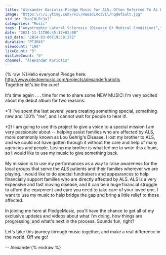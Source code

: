 ```yaml
---
title: "Alexander Kariotis Pledge Music For ALS, Often Referred To As Lou Gehrig's Disease"
image: "https:\/\/i.ytimg.com\/vi\/HaoIdLRc3vI\/hqdefault.jpg"
vid_id: "HaoIdLRc3vI"
categories: "Music"
tags: ["Amyotrophic Lateral Sclerosis (Disease Or Medical Condition)","PledgeMusic (Website)","Pledge"]
date: "2021-11-11T06:45:12+03:00"
vid_date: "2014-03-06T19:58:37Z"
duration: "PT3M4S"
viewcount: "198"
likeCount: "5"
dislikeCount: "0"
channel: "Alexander Kariotis"
---
```

{% raw %}Hello everyone! Pledge here: <a rel="nofollow" target="blank" href="http://www.pledgemusic.com/projects/alexanderkariotis">http://www.pledgemusic.com/projects/alexanderkariotis</a><br />Together let's be the cure!<br /><br />It's time again . . . time for me to share some NEW MUSIC! I'm very excited about my debut album for two reasons:<br /><br />*1) I've spent the last several years creating something special, something new and 100% &quot;me&quot;, and I cannot wait for people to hear it!.<br /><br />*2) I am going to use this project to give a voice to a special mission I am very passionate about -- helping assist families who are affected by ALS, more commonly known as Lou Gehrig's Disease. I lost my brother to ALS, and we could not have gotten through it without the care and help of many agencies and people. Losing my brother is what led me to write this album, so I would like to use my music to give something back.<br /><br />My mission is to use my performances as a way to raise awareness for the local groups that serve the ALS patients and their families wherever we are playing. I would like to do special fundraisers and appearances to help financially support families who are directly affected by ALS. ALS is a very expensive and fast moving disease, and it can be a huge financial struggle to afford the equipment and care you need to take care of your loved one. I want to use my music to help bridge the gap and bring a little relief to those affected.<br /><br />In joining me here at PledgeMusic, you'll have the chance to get all of my exclusive updates and videos about what I'm doing, how things are progressing, and what's next in the process. Sounds fun, right?<br /><br />Let's take this journey through music together, and make a real difference in the world. Off we go!<br /><br />-- Alexander{% endraw %}
